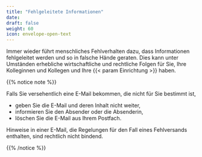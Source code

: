 ```yaml
---
title: "Fehlgeleitete Informationen"
date: 
draft: false
weight: 60
icon: envelope-open-text
---
```


Immer wieder führt menschliches Fehlverhalten dazu, dass Informationen fehlgeleitet werden und so in falsche Hände geraten. Dies kann unter Umständen erhebliche wirtschaftliche und rechtliche Folgen für Sie, Ihre Kolleginnen und Kollegen und Ihre {{< param Einrichtung >}} haben.

{{% notice note %}}

Falls Sie versehentlich eine E-Mail bekommen, die nicht für Sie bestimmt ist,

- geben Sie die E-Mail und deren Inhalt nicht weiter,
- informieren Sie den Absender oder die Absenderin,
- löschen Sie die E-Mail aus Ihrem Postfach.

Hinweise in einer E-Mail, die Regelungen für den Fall eines Fehlversands enthalten, sind rechtlich nicht bindend.

{{% /notice %}}

